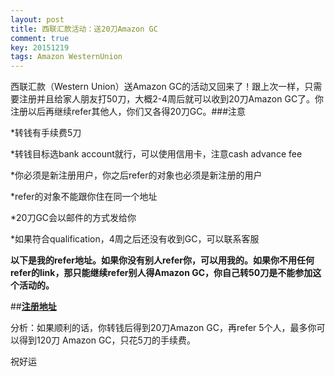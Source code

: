 ```yaml
---
layout: post
title: 西联汇款活动：送20刀Amazon GC
comment: true
key: 20151219
tags: Amazon WesternUnion
---
```


西联汇款（Western Union）送Amazon GC的活动又回来了！跟上次一样，只需要注册并且给家人朋友打50刀，大概2-4周后就可以收到20刀Amazon GC了。你注册以后再继续refer其他人，你们又各得20刀GC。###注意


*转钱有手续费5刀

	
*转钱目标选bank account就行，可以使用信用卡，注意cash advance fee

	
*你必须是新注册用户，你之后refer的对象也必须是新注册的用户

	
*refer的对象不能跟你住在同一个地址

	
*20刀GC会以邮件的方式发给你

	
*如果符合qualification，4周之后还没有收到GC，可以联系客服

**以下是我的refer地址。如果你没有别人refer你，可以用我的。如果你不用任何refer的link，那只能继续refer别人得Amazon GC，你自己转50刀是不能参加这个活动的。**


##**[注册地址](https://refer.westernunion.com/mt-mgm-us/recipient?taf_c=8qan&etaf_c=mhLBKhYdfL2BuK1FYdah8Q%3D%3D&e=Sl9Jt1Rw%2Br0GUATMH4RSFQ%3D%3D&em=IOgchdmu5P3l8RjWhFhrBTwdAUvP2kt7U2sqoH07xLA%3D&ru=0s6fcpnii%2FSlXbfRnW%2BhjQ%3D%3D&src=SendMoney_Profile&fn=c6eSami6PFyKrafzWIn2TA%3D%3D)**

分析：如果顺利的话，你转钱后得到20刀Amazon GC，再refer 5个人，最多你可以得到120刀 Amazon GC，只花5刀的手续费。

祝好运

